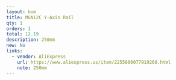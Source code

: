```yaml
---
layout: bom
title: MGN12C Y-Axis Rail
qty: 1
orders: 1
total: 12.19
description: 250mm
new: No
links:
  - vendor: AliExpress
    url: https://www.aliexpress.us/item/2255800077919268.html
    note: 250mm
---
```

